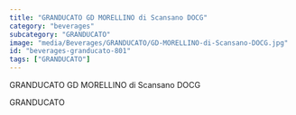 ```yaml
---
title: "GRANDUCATO GD MORELLINO di Scansano DOCG"
category: "beverages"
subcategory: "GRANDUCATO"
image: "media/Beverages/GRANDUCATO/GD-MORELLINO-di-Scansano-DOCG.jpg"
id: "beverages-granducato-801"
tags: ["GRANDUCATO"]
---
```


GRANDUCATO GD MORELLINO di Scansano DOCG

GRANDUCATO
